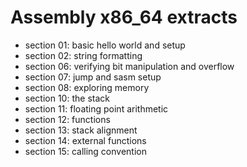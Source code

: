 # Assembly x86_64 extracts

- section 01: basic hello world and setup
- section 02: string formatting
- section 06: verifying bit manipulation and overflow
- section 07: jump and sasm setup
- section 08: exploring memory
- section 10: the stack
- section 11: floating point arithmetic
- section 12: functions
- section 13: stack alignment
- section 14: external functions
- section 15: calling convention
